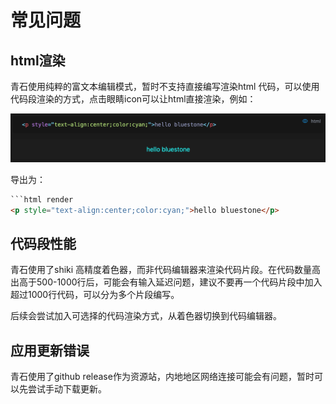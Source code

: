 # 常见问题

## html渲染

青石使用纯粹的富文本编辑模式，暂时不支持直接编写渲染html 代码，可以使用代码段渲染的方式，点击眼睛icon可以让html直接渲染，例如：

![C1qo4ES-W-B6GO2zB8gpm](../.images/C1qo4ES-W-B6GO2zB8gpm.png)

导出为：

```html
```html render
<p style="text-align:center;color:cyan;">hello bluestone</p>
```

## 代码段性能

青石使用了shiki 高精度着色器，而非代码编辑器来渲染代码片段。在代码数量高出高于500-1000行后，可能会有输入延迟问题，建议不要再一个代码片段中加入超过1000行代码，可以分为多个片段编写。

后续会尝试加入可选择的代码渲染方式，从着色器切换到代码编辑器。

## 应用更新错误

青石使用了github release作为资源站，内地地区网络连接可能会有问题，暂时可以先尝试手动下载更新。